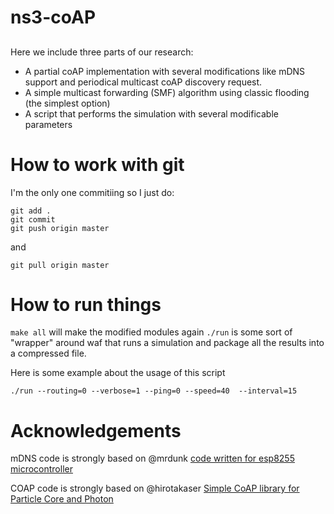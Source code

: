 # ns3-coAP

##

Here we include three parts of our research:

- A partial coAP implementation with several modifications like mDNS support and periodical multicast coAP discovery request.
- A simple multicast forwarding (SMF) algorithm using classic flooding (the simplest option)
- A script that performs the simulation with several modificable parameters

# How to work with git

I'm the only one commitiing so I just do:
```
git add .
git commit
git push origin master
```

and 

```
git pull origin master

```

# How to run things

`make all` will make the modified modules again
`./run` is some sort of "wrapper" around waf that runs a simulation and package all the results into a compressed file.

Here is some example about the usage of this script
```
./run --routing=0 --verbose=1 --ping=0 --speed=40  --interval=15
```

# Acknowledgements

mDNS code is strongly based on @mrdunk [code written for esp8255 microcontroller](https://github.com/mrdunk/esp8266_mdns)

COAP code is strongly based on @hirotakaser [Simple CoAP library for Particle Core and Photon](https://github.com/hirotakaster/CoAP)

